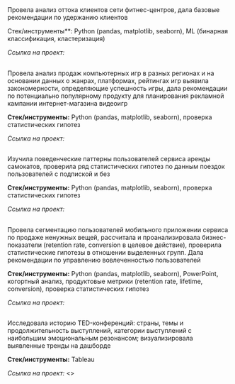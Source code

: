 ## 

Провела анализ оттока клиентов сети фитнес-центров, дала базовые рекомендации по удержанию клиентов

Стек/инструменты**: Python (pandas, matplotlib, seaborn), ML (бинарная классификация, кластеризация)

*Ссылка на проект:*

## 

Провела анализ продаж компьютерных игр в разных регионах и на основании данных о жанрах, платформах, рейтингах игр выявила закономерности, определяющие успешность игры, дала рекомендации по потенциально популярному продукту для планирования рекламной кампании интернет-магазина видеоигр

**Стек/инструменты:** Python (pandas, matplotlib, seaborn), проверка статистических гипотез

*Ссылка на проект:* 

## 

Изучила поведенческие паттерны пользователей сервиса аренды самокатов, проверила ряд статистических гипотез по данным поездок пользователей с подпиской и без 

**Cтек/инструменты:** Python (pandas, matplotlib, seaborn), проверка статистических гипотез

*Ссылка на проект:* 

## 

Провела сегментацию пользователей мобильного приложении сервиса по продаже ненужных вещей, рассчитала и проанализировала бизнес-показатели (retention rate, conversion в целевое действие), проверила статистические гипотезы в отношении выделенных групп. Дала рекомендации по управлению вовлеченностью пользователей

**Стек/инструменты:** Python (pandas, matplotlib, seaborn), PowerPoint, когортный анализ, продуктовые метрики (retention rate, lifetime, conversion), проверка статистических гипотез 

*Ссылка на проект:* 

## 

Исследовала историю TED-конференций: страны, темы и продолжительность выступлений, категории выступлений с наибольшим эмоциональным резонансом; визуализировала выявленные тренды на дашборде 

**Cтек/инструменты:** Tableau

*Ссылка на проект:* <>
